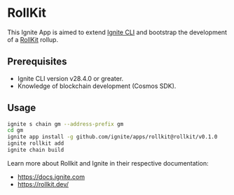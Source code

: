 # RollKit

This Ignite App is aimed to extend [Ignite CLI](https://github.com/ignite/cli) and bootstrap the development of a [RollKit](https://rollkit.dev) rollup.

## Prerequisites

* Ignite CLI version v28.4.0 or greater.
* Knowledge of blockchain development (Cosmos SDK).

## Usage

```sh
ignite s chain gm --address-prefix gm
cd gm
ignite app install -g github.com/ignite/apps/rollkit@rollkit/v0.1.0
ignite rollkit add
ignite chain build
```

Learn more about Rollkit and Ignite in their respective documentation:

* <https://docs.ignite.com>
* <https://rollkit.dev/>
